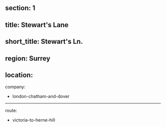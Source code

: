 section: 1
----
title: Stewart's Lane
----
short_title: Stewart's Ln.
----
region: Surrey
----
location: 
----
company:
- london-chatham-and-dover
----
route:
- victoria-to-herne-hill
